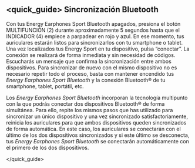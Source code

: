 ## <quick_guide> Sincronización Bluetooth

Con tus Energy Earphones Sport Bluetooth apagados, presiona el botón MULTIFUNCIÓN (2) durante aproximadamente 5 segundos hasta que el INDICADOR (4) empiece a parpadear en rojo y azul. En ese momento, tus auriculares estarán listos para sincronizarlos con tu smartphone o tablet. Una vez localizados tus Energy Sport en tu dispositivo, pulsa “conectar”. La conexión se realizará de forma inmediata y sin necesidad de códigos. Escucharás un mensaje que confirma la sincronización entre ambos dispositivos.
Para sincronizar de nuevo con el mismo dispositivo no es necesario repetir todo el proceso, basta con mantener encendido tus *Energy Earphones Sport Bluetooth* y la conexión Bluetooth® de tu smartphone, tablet, portátil, etc.

Los *Energy Earphones Sport Bluetooth* incorporan la tecnología multipunto con la que podrás conectar dos dispositivos Bluetooth® de forma simultánea. Para ello, repite los mismos pasos que  has utilizado para sincronizar un único dispositivo y una vez sincronizado satisfactoriamente, reinicia los auriculares para que ambos dispositivos queden sincronizados de forma automática. En este caso, los auriculares se conectarán con el último de los dos dispositivos sincronizados y si este último se desconecta, tus *Energy Earphones Sport Bluetooth* se conectarán automáticamente con el primero de los dos dispositivos.


</quick_guide>
